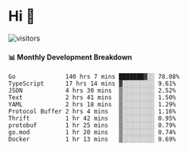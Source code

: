 # Hi 👋
 
![visitors](https://visitor-badge.glitch.me/badge?page_id=sorcererxw.sorcererx)

#### 📊 Monthly Development Breakdown

<!--START_SECTION:waka-->
```text
Go              140 hrs 7 mins ███████▓░░ 78.08%
TypeScript      17 hrs 14 mins ▓░░░░░░░░░ 9.61%
JSON            4 hrs 30 mins  ▒░░░░░░░░░ 2.52%
Text            2 hrs 41 mins  ▒░░░░░░░░░ 1.50%
YAML            2 hrs 18 mins  ▒░░░░░░░░░ 1.29%
Protocol Buffer 2 hrs 4 mins   ▒░░░░░░░░░ 1.16%
Thrift          1 hr 42 mins   ▒░░░░░░░░░ 0.95%
protobuf        1 hr 25 mins   ▒░░░░░░░░░ 0.79%
go.mod          1 hr 20 mins   ▒░░░░░░░░░ 0.74%
Docker          1 hr 13 mins   ▒░░░░░░░░░ 0.69%
```
<!--END_SECTION:waka-->
